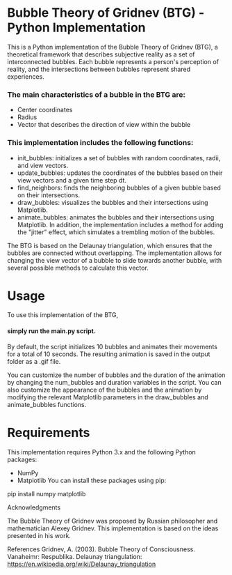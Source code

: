 # Bubble Theory of Gridnev (BTG) - Python Implementation

This is a Python implementation of the Bubble Theory of Gridnev (BTG), a theoretical framework that describes subjective reality as a set of interconnected bubbles. Each bubble represents a person's perception of reality, and the intersections between bubbles represent shared experiences.

### The main characteristics of a bubble in the BTG are:

* Center coordinates
* Radius
* Vector that describes the direction of view within the bubble
 
### This implementation includes the following functions:

* init_bubbles: initializes a set of bubbles with random coordinates, radii, and view vectors.
* update_bubbles: updates the coordinates of the bubbles based on their view vectors and a given time step dt.
* find_neighbors: finds the neighboring bubbles of a given bubble based on their intersections.
* draw_bubbles: visualizes the bubbles and their intersections using Matplotlib.
* animate_bubbles: animates the bubbles and their intersections using Matplotlib.
In addition, the implementation includes a method for adding the "jitter" effect, which simulates a trembling motion of the bubbles.

The BTG is based on the Delaunay triangulation, which ensures that the bubbles are connected without overlapping. The implementation allows for changing the view vector of a bubble to slide towards another bubble, with several possible methods to calculate this vector.

# Usage

To use this implementation of the BTG, 
#### simply run the main.py script.
By default, the script initializes 10 bubbles and animates their movements for a total of 10 seconds. The resulting animation is saved in the output folder as a .gif file.

You can customize the number of bubbles and the duration of the animation by changing the num_bubbles and duration variables in the script. You can also customize the appearance of the bubbles and the animation by modifying the relevant Matplotlib parameters in the draw_bubbles and animate_bubbles functions.

# Requirements

This implementation requires Python 3.x and the following Python packages:

* NumPy
* Matplotlib
You can install these packages using pip:

pip install numpy matplotlib


Acknowledgments

The Bubble Theory of Gridnev was proposed by Russian philosopher and mathematician Alexey Gridnev. This implementation is based on the ideas presented in his work.

References
Gridnev, A. (2003). Bubble Theory of Consciousness. Vanaheimr: Respublika.
Delaunay triangulation: https://en.wikipedia.org/wiki/Delaunay_triangulation
